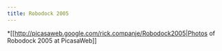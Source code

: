 ```yaml
---
title: Robodock 2005
---
```

*[[http://picasaweb.google.com/rick.companje/Robodock2005|Photos of Robodock 2005 at PicasaWeb]]
